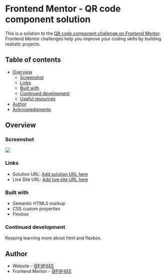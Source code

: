 # Frontend Mentor - QR code component solution

This is a solution to the [QR code component challenge on Frontend Mentor](https://www.frontendmentor.io/challenges/qr-code-component-iux_sIO_H). Frontend Mentor challenges help you improve your coding skills by building realistic projects.

## Table of contents

- [Overview](#overview)
  - [Screenshot](#screenshot)
  - [Links](#links)
  - [Built with](#built-with)
  - [Continued development](#continued-development)
  - [Useful resources](#useful-resources)
- [Author](#author)
- [Acknowledgments](#acknowledgments)

## Overview

### Screenshot

![](./screenshot.jpg)

### Links

- Solution URL: [Add solution URL here](https://your-solution-url.com)
- Live Site URL: [Add live site URL here](https://github.com/F9F6EE/QR-code-component.git)

### Built with

- Semantic HTML5 markup
- CSS custom properties
- Flexbox

### Continued development

Keeping learning more about html and flexbox.

## Author

- Website - [@F9F6EE](https://github.com/F9F6EE)
- Frontend Mentor - [@F9F6EE](https://www.frontendmentor.io/profile/F9F6EE)
